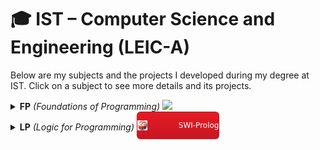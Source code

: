 # 🎓 IST – Computer Science and Engineering (LEIC-A)

Below are my subjects and the projects I developed during my degree at IST. Click on a subject to see more details and its projects.

<details>
	<summary>
		<b>FP</b> <i>(Foundations of Programming)</i>
		<img src="https://img.shields.io/badge/Python-3776AB?style=plastic&logo=python&logoColor=white" height="20" />
  </summary>

  <a href="https://github.com/maddie0120/mountains-and-valleys">
    <img align="center" src="https://github-readme-stats.vercel.app/api/pin/?username=maddie0120&repo=mountains-and-valleys&theme=radical&hide_border=true" />
  </a>

  <a href="https://github.com/maddie0120/go-game" >
    <img align="center" src="https://github-readme-stats.vercel.app/api/pin/?username=maddie0120&repo=go-game&theme=radical&hide_border=true" />
  </a>
</details>

<details>
  <summary>
		<b>LP</b> <i>(Logic for Programming)</i>
		<code style="display: inline-flex; align-items: center; background: linear-gradient(to bottom, #E61B23, #C71623); color: white; border-radius: 6px; font-size: 12px; font-family: Verdana, DejaVu Sans, sans-serif; border: 1px solid rgba(0,0,0,0.1); box-shadow: 0 1px 2px rgba(0,0,0,0.1);">
			<img src="./images/swi-prolog-logo.png" height="16" alt="SWI-Prolog" style="margin-right: 4px;" />
			SWI-Prolog
		</code>
  </summary>
</details>
